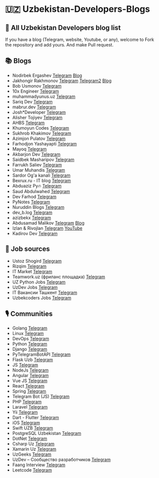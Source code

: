 # **🇺🇿 Uzbekistan-Developers-Blogs**

## 📃 All Uzbekistan Developers blog list

If you have a blog (Telegram, website, Youtube, or any), welcome to Fork the repository and add yours. And make Pull request.

## **📚 Blogs**

- Nodirbek Ergashev [Telegram](https://t.me/nodir_adventure) [Blog](https://ergashevn.blogspot.com/)
- Jakhongir Rakhmonov [Telegram](https://t.me/jakhonrakhmon) [Telegram2](https://t.me/JR_TwitGram) [Blog](https://rahmonov.me/)
- Bob Usmonov [Telegram](https://t.me/bobnosponge)
- 10x Engineer [Telegram](https://t.me/TenxEngineer)
- muhammadyunus.uz [Telegram](https://t.me/muhammadyunus_uz)
- Sariq Dev [Telegram](https://t.me/sariqdev)
- mabrur.dev [Telegram](https://t.me/mabrur_dev)
- Josh\*Developer [Telegram](https://t.me/JoshDeveloper)
- Alisher Tojiyev [Telegram](https://t.me/AkhmatovichUz)
- AHBS [Telegram](https://t.me/app_hbs)
- Khumoyun Codes [Telegram](https://t.me/khumoyun_codes)
- Sukhrob Khakimov [Telegram](https://t.me/sukhrobkhakimov)
- Azimjon Pulatov [Telegram](https://t.me/lazyprogrammer)
- Farhodjon Yashayapti [Telegram](https://t.me/FarLives)
- Mayoq [Telegram](https://t.me/mayoquz)
- Akbarjon Dev [Telegram](https://t.me/akbarjondev)
- Saidbek Masharipov [Telegram](https://t.me/saidabdulla)
- Farrukh Saliev [Telegram](https://t.me/farrukhsaliev)
- Umar Muhandis [Telegram](https://t.me/umarmuhandis)
- Sardor Og'a kanali [Telegram](https://t.me/sardoroga_blog)
- Bexrux.ru - IT blog [Telegram](https://t.me/bexruz_ru)
- Abduaziz Py🔥 [Telegram](https://t.me/AbduazizPy)
- Saud Abdulwahed [Telegram](https://t.me/saudabdulwahed)
- Dev Farhod [Telegram](https://t.me/devfarhod)
- PyNotes [Telegram](https://t.me/py_notes_uz)
- Nuruddin Blogs [Telegram](https://t.me/nuruddinblogs)
- dev_b.log [Telegram](https://t.me/shakhzodme)
- azizbekx [Telegram](https://t.me/azizbekx)
- Abdusamad Malikov [Telegram](https://t.me/malikovdev) [Blog](https://www.abdusamad.uz)
- Izlan & Rivojlan [Telegram](https://t.me/izlanvarivojlan) [YouTube](https://m.youtube.com/c/izlanrivojlanresearchdevelop)
- Kadirov Dev [Telegram](https://t.me/kadirovDev)

## **💼 Job sources**

- Ustoz Shogird [Telegram](https://t.me/UstozShogird)
- Rizqim [Telegram](https://t.me/rizqimuz)
- IT Market [Telegram](https://t.me/itmarket_uz)
- Teamwork.uz (фриланс площадка) [Telegram](https://t.me/teamwork_uz)
- UZ Python Jobs [Telegram](https://t.me/uzpythonjobs)
- UzDev Jobs [Telegram](https://t.me/uzdev_jobs)
- IT Вакансии Ташкент [Telegram](https://t.me/ITworksUz)
- Uzbekcoders Jobs [Telegram](https://t.me/omuc_jobs)

## **🎙 Communities**

- Golang [Telegram](https://t.me/golangdevs_community)
- Linux [Telegram](https://t.me/linux_uzbek)
- DevOps [Telegram](https://t.me/devopsuzb)
- Python [Telegram](https://t.me/python_uz)
- Django [Telegram](https://t.me/djangouzb)
- PyTelegramBotAPI [Telegram](https://t.me/telebot_uz)
- Flask Uzb [Telegram](https://t.me/flaskuzb)
- JS [Telegram](https://t.me/js_uz)
- NodeJs [Telegram](https://t.me/nodejs_uz)
- Angular [Telegram](https://t.me/angular_uz)
- Vue JS [Telegram](https://t.me/vuejs_uz)
- React [Telegram](https://t.me/react_uz)
- Spring [Telegram](https://t.me/spring_boot_mvc_uz)
- Telegram Bot (JS) [Telegram](https://t.me/botjs_uz)
- PHP [Telegram](https://t.me/php_uz)
- Laravel [Telegram](https://t.me/laravel_uz)
- Yii [Telegram](https://t.me/yiiframework_uz)
- Dart - Flutter [Telegram](https://t.me/dartuzb)
- iOS [Telegram](https://t.me/iOSDevelopersUz)
- Swift UZB [Telegram](https://t.me/swift_uzb)
- PostgreSQL Uzbekistan [Telegram](https://t.me/pgsql_uzbekistan)
- DotNet [Telegram](https://t.me/uz_dotnet)
- Csharp Uz [Telegram](https://t.me/Csharp_uz_group)
- Xamarin Uz [Telegram](https://t.me/Xamarin_Uzbekistan)
- UzGeeks [Telegram](https://t.me/UzGeeksGroup)
- UzDev – Сообщество разработчиков [Telegram](https://t.me/uzdevgroup)
- Faang Interview [Telegram](https://t.me/+ndewVNuP8co0ZTdi)
- Leetcode [Telegram](https://t.me/LeetCode_Uz_Discuss)
